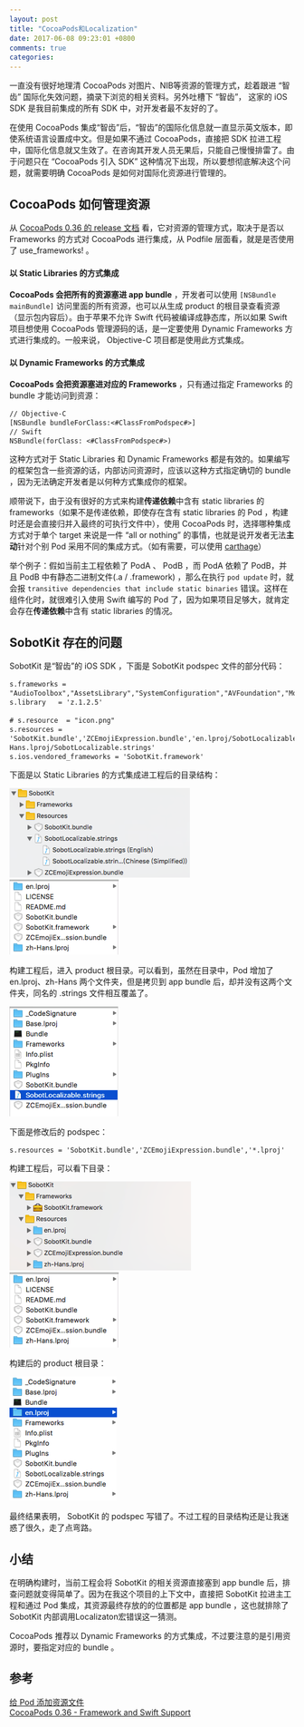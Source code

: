 ```yaml
---
layout: post
title: "CocoaPods和Localization"
date: 2017-06-08 09:23:01 +0800
comments: true
categories: 
---
```


一直没有很好地理清 CocoaPods 对图片、NIB等资源的管理方式，趁着跟进 “智齿” 国际化失效问题，摘录下浏览的相关资料。另外吐槽下 “智齿”， 这家的 iOS SDK 是我目前集成的所有 SDK 中，对开发者最不友好的了。

在使用 CocoaPods 集成“智齿”后，“智齿”的国际化信息就一直显示英文版本，即使系统语言设置成中文。但是如果不通过 CocoaPods，直接把 SDK 拉进工程中，国际化信息就又生效了。在咨询其开发人员无果后，只能自己慢慢排雷了。由于问题只在 “CocoaPods 引入 SDK” 这种情况下出现，所以要想彻底解决这个问题，就需要明确 CocoaPods 是如何对国际化资源进行管理的。

## CocoaPods 如何管理资源

从 [CocoaPods 0.36 的 release 文档](http://blog.cocoapods.org/CocoaPods-0.36/) 看，它对资源的管理方式，取决于是否以 Frameworks 的方式对 CocoaPods 进行集成，从 Podfile 层面看，就是是否使用了 use_frameworks! 。

#### 以 Static Libraries 的方式集成

**CocoaPods 会把所有的资源塞进 app bundle** ，开发者可以使用 `[NSBundle mainBundle]` 访问里面的所有资源，也可以从生成 product 的根目录查看资源（显示包内容后）。由于苹果不允许 Swift 代码被编译成静态库，所以如果 Swift 项目想使用 CocoaPods 管理源码的话，是一定要使用 Dynamic Frameworks 方式进行集成的。一般来说， Objective-C 项目都是使用此方式集成。

#### 以 Dynamic Frameworks 的方式集成

**CocoaPods 会把资源塞进对应的 Frameworks** ，只有通过指定 Frameworks 的 bundle 才能访问到资源：

```
// Objective-C
[NSBundle bundleForClass:<#ClassFromPodspec#>]
// Swift
NSBundle(forClass: <#ClassFromPodspec#>)
```

这种方式对于 Static Libraries 和 Dynamic Frameworks 都是有效的。如果编写的框架包含一些资源的话，内部访问资源时，应该以这种方式指定确切的 bundle ，因为无法确定开发者是以何种方式集成你的框架。


顺带说下，由于没有很好的方式来构建**传递依赖**中含有 static libraries 的 frameworks（如果不是传递依赖，即使存在含有 static libraries 的 Pod ，构建时还是会直接归并入最终的可执行文件中），使用 CocoaPods 时，选择哪种集成方式对于单个 target 来说是一件 “all or  nothing” 的事情，也就是说开发者无法**主动**针对个别 Pod 采用不同的集成方式。（如有需要，可以使用 [carthage](https://github.com/Carthage/Carthage)）

举个例子：假如当前主工程依赖了 PodA 、 PodB ，而 PodA 依赖了 PodB，并且 PodB 中有静态二进制文件(.a / .framework) ，那么在执行 `pod update` 时，就会报 `transitive dependencies that include static binaries` 错误。这样在组件化时，就很难引入使用 Swift 编写的 Pod 了，因为如果项目足够大，就肯定会存在**传递依赖**中含有 static libraries 的情况。

## SobotKit 存在的问题

SobotKit 是“智齿”的 iOS SDK ，下面是 SobotKit podspec 文件的部分代码：

```
s.frameworks =  "AudioToolbox","AssetsLibrary","SystemConfiguration","AVFoundation","MobileCoreServices"
s.library   = 'z.1.2.5'

# s.resource  = "icon.png"
s.resources = 'SobotKit.bundle','ZCEmojiExpression.bundle','en.lproj/SobotLocalizable.strings','zh-Hans.lproj/SobotLocalizable.strings'
s.ios.vendored_frameworks = 'SobotKit.framework'
```

下面是以 Static Libraries 的方式集成进工程后的目录结构：

![](./images/Snip20170608_1.png)
![](./images/Snip20170608_4.png)

构建工程后，进入 product 根目录。可以看到，虽然在目录中，Pod 增加了 en.lproj、zh-Hans 两个文件夹，但是拷贝到 app bundle 后，却并没有这两个文件夹，同名的 .strings 文件相互覆盖了。

![](./images/Snip20170608_5.png)

下面是修改后的 podspec：

```
s.resources = 'SobotKit.bundle','ZCEmojiExpression.bundle','*.lproj'
```

构建工程后，可以看下目录：

![](./images/Snip20170608_3.png)
![](./images/Snip20170608_4.png)

构建后的 product 根目录：

![](./images/Snip20170608_6.png)

最终结果表明， SobotKit 的 podspec 写错了。不过工程的目录结构还是让我迷惑了很久，走了点弯路。

## 小结

在明确构建时，当前工程会将 SobotKit 的相关资源直接塞到 app bundle 后，排查问题就变得简单了。因为在我这个项目的上下文中，直接把 SobotKit 拉进主工程和通过 Pod 集成，其资源最终存放的的位置都是 app bundle ，这也就排除了 SobotKit 内部调用Localizaton宏错误这一猜测。

CocoaPods 推荐以 Dynamic Frameworks 的方式集成，不过要注意的是引用资源时，要指定对应的 bundle 。

## 参考
[给 Pod 添加资源文件](http://blog.xianqu.org/2015/08/pod-resources/)<br>
[CocoaPods 0.36 - Framework and Swift Support](http://blog.cocoapods.org/CocoaPods-0.36/)
